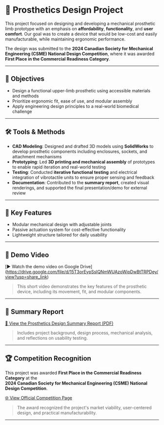 # 🦾 Prosthetics Design Project

This project focused on designing and developing a mechanical prosthetic limb prototype with an emphasis on **affordability**, **functionality**, and **user comfort**. Our goal was to create a device that would be low-cost and easily manufacturable, while maintaining ergonomic performance.

The design was submitted to the **2024 Canadian Society for Mechanical Engineering (CSME) National Design Competition**, where it was awarded **First Place in the Commercial Readiness Category**.

---

## 🔧 Objectives
- Design a functional upper-limb prosthetic using accessible materials and methods
- Prioritize ergonomic fit, ease of use, and modular assembly
- Apply engineering design principles to a real-world biomedical challenge

---

## 🛠️ Tools & Methods
- **CAD Modeling**: Designed and drafted 3D models using **SolidWorks** to develop prosthetic components including enclosures, sockets, and attachment mechanisms
- **Prototyping**: Led **3D printing and mechanical assembly** of prototypes to enable rapid iteration and real-world testing
- **Testing**: Conducted **iterative functional testing** and electrical integration of vibrotactile units to ensure proper sensing and feedback
- **Documentation**: Contributed to the **summary report**, created visual renderings, and supported the final presentation/demo for external review

---

## 📐 Key Features
- Modular mechanical design with adjustable joints
- Passive actuation system for cost-effective functionality
- Lightweight structure tailored for daily usability

---

## 🎥 Demo Video

[▶️ Watch the demo video on Google Drive] (https://drive.google.com/file/d/15T3orEypSsIQNmWUAzoWipDwBtTRPDey/view?usp=share_link)

> This short video demonstrates the key features of the prosthetic device, including its movement, fit, and modular components.

---

## 📄 Summary Report

[📘 View the Prosthetics Design Summary Report (PDF)](./CSME_Report.pdf)

> Includes project background, design process, mechanical analysis, and reflections on usability testing.


---

## 🏆 Competition Recognition

This project was awarded **First Place in the Commercial Readiness Category** at the  
**2024 Canadian Society for Mechanical Engineering (CSME) National Design Competition**.

[🌐 View Official Competition Page](https://csme-ndc.ca/previous-submissions/)

> The award recognized the project's market viability, user-centered design, and practical manufacturability.

---
